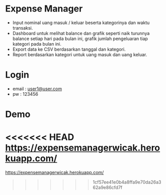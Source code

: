 # Expense Manager

- Input nominal uang masuk / keluar beserta kategorinya dan waktu transaksi.
- Dashboard untuk melihat balance dan grafik seperti naik turunnya balance setiap hari pada bulan ini, grafik jumlah pengeluaran tiap kategori pada bulan ini.
- Export data ke CSV berdasarkan tanggal dan kategori.
- Report berdasarkan kategori untuk uang masuk dan uang keluar.

# Login
- email : user1@user.com 
- pw : 123456

# Demo
<<<<<<< HEAD
https://expensemanagerwicak.herokuapp.com/
=======
https://expensemanagerwicak.herokuapp.com/
>>>>>>> 1cf57ee41e0b4a8ffa9e70da26a362a9e86cfd7f
